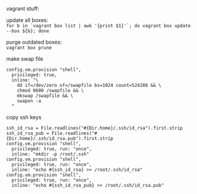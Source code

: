 vagrant stuff:

update all boxes:\
```for b in `vagrant box list | awk '{print $1}'`; do vagrant box update --box ${b}; done```

purge outdated boxes:\
```vagrant box prune```

make swap file
```
config.vm.provision "shell",
  privileged: true,
  inline: "\
    dd if=/dev/zero of=/swapfile bs=1024 count=524288 && \
    chmod 0600 /swapfile && \
    mkswap /swapfile && \
    swapon -a
  "
```

copy ssh keys
```
ssh_id_rsa = File.readlines("#{Dir.home}/.ssh/id_rsa").first.strip
ssh_id_rsa_pub = File.readlines("#{Dir.home}/.ssh/id_rsa.pub").first.strip
config.vm.provision "shell",
  privileged: true, run: "once",
  inline: "mkdir -p /root/.ssh"
config.vm.provision "shell",
  privileged: true, run: "once",
  inline: "echo #{ssh_id_rsa} >> /root/.ssh/id_rsa"
config.vm.provision "shell",
  privileged: true, run: "once",
  inline: "echo #{ssh_id_rsa_pub} >> /root/.ssh/id_rsa.pub"
```
